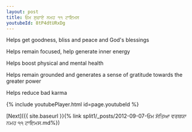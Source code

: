 ```yaml
---
layout: post
title: ਓਮ ਸੁਚਾਏ ਨਮਹ ੧੧ ਟਾਇਮਸ
youtubeId: 8tP4dtURxDg
---
```

 
 
Helps get goodness, bliss and peace and God's blessings
 
Helps remain focused, help generate inner energy 
 
Helps boost physical and mental health 
 
Helps remain grounded and generates a sense of gratitude towards the greater power 
 
Helps reduce bad karma
 
 
 
 


{% include youtubePlayer.html id=page.youtubeId %}
 
[Next]({{ site.baseurl }}{% link  split1/_posts/2012-09-07-ਓਮ ਸੱਤਿਆ ਵਰਥਯਾ ਨਮਹ ੧੧ ਟਾਇਮਸ.md%})
 
